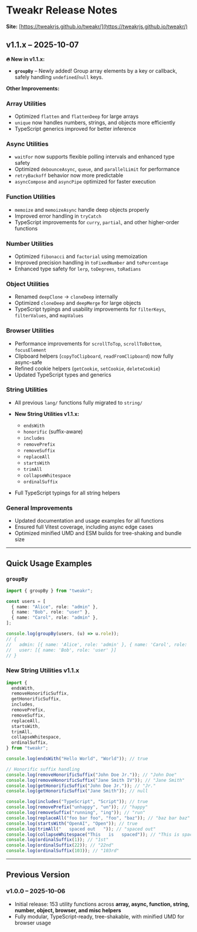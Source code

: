 # Tweakr Release Notes

**Site:** [https://tweakrjs.github.io/tweakr/](https://tweakrjs.github.io/tweakr/)

## v1.1.x – 2025-10-07

**🔥 New in v1.1.x:**

- **`groupBy`** – Newly added! Group array elements by a key or callback, safely handling `undefined`/`null` keys.

**Other Improvements:**

### Array Utilities

- Optimized `flatten` and `flattenDeep` for large arrays
- `unique` now handles numbers, strings, and objects more efficiently
- TypeScript generics improved for better inference

### Async Utilities

- `waitFor` now supports flexible polling intervals and enhanced type safety
- Optimized `debounceAsync`, `queue`, and `parallelLimit` for performance
- `retryBackoff` behavior now more predictable
- `asyncCompose` and `asyncPipe` optimized for faster execution

### Function Utilities

- `memoize` and `memoizeAsync` handle deep objects properly
- Improved error handling in `tryCatch`
- TypeScript improvements for `curry`, `partial`, and other higher-order functions

### Number Utilities

- Optimized `fibonacci` and `factorial` using memoization
- Improved precision handling in `toFixedNumber` and `toPercentage`
- Enhanced type safety for `lerp`, `toDegrees`, `toRadians`

### Object Utilities

- Renamed `deepClone` → `cloneDeep` internally
- Optimized `cloneDeep` and `deepMerge` for large objects
- TypeScript typings and usability improvements for `filterKeys`, `filterValues`, and `mapValues`

### Browser Utilities

- Performance improvements for `scrollToTop`, `scrollToBottom`, `focusElement`
- Clipboard helpers (`copyToClipboard`, `readFromClipboard`) now fully async-safe
- Refined cookie helpers (`getCookie`, `setCookie`, `deleteCookie`)
- Updated TypeScript types and generics

### String Utilities

- All previous `lang/` functions fully migrated to `string/`
- **New String Utilities v1.1.x:**

  - `endsWith`
  - `honorific` (suffix-aware)
  - `includes`
  - `removePrefix`
  - `removeSuffix`
  - `replaceAll`
  - `startsWith`
  - `trimAll`
  - `collapseWhitespace`
  - `ordinalSuffix`

- Full TypeScript typings for all string helpers

### General Improvements

- Updated documentation and usage examples for all functions
- Ensured full Vitest coverage, including async edge cases
- Optimized minified UMD and ESM builds for tree-shaking and bundle size

---

## Quick Usage Examples

### `groupBy`

```ts
import { groupBy } from "tweakr";

const users = [
  { name: "Alice", role: "admin" },
  { name: "Bob", role: "user" },
  { name: "Carol", role: "admin" },
];

console.log(groupBy(users, (u) => u.role));
// {
//   admin: [{ name: 'Alice', role: 'admin' }, { name: 'Carol', role: 'admin' }],
//   user: [{ name: 'Bob', role: 'user' }]
// }
```

### New String Utilities v1.1.x

```ts
import {
  endsWith,
  removeHonorificSuffix,
  getHonorificSuffix,
  includes,
  removePrefix,
  removeSuffix,
  replaceAll,
  startsWith,
  trimAll,
  collapseWhitespace,
  ordinalSuffix,
} from "tweakr";

console.log(endsWith("Hello World", "World")); // true

// Honorific suffix handling
console.log(removeHonorificSuffix("John Doe Jr.")); // "John Doe"
console.log(removeHonorificSuffix("Jane Smith IV")); // "Jane Smith"
console.log(getHonorificSuffix("John Doe Jr.")); // "Jr."
console.log(getHonorificSuffix("Jane Smith")); // null

console.log(includes("TypeScript", "Script")); // true
console.log(removePrefix("unhappy", "un")); // "happy"
console.log(removeSuffix("running", "ing")); // "run"
console.log(replaceAll("foo bar foo", "foo", "baz")); // "baz bar baz"
console.log(startsWith("OpenAI", "Open")); // true
console.log(trimAll("   spaced out   ")); // "spaced out"
console.log(collapseWhitespace("This   is   spaced")); // "This is spaced"
console.log(ordinalSuffix(1)); // "1st"
console.log(ordinalSuffix(22)); // "22nd"
console.log(ordinalSuffix(103)); // "103rd"
```

---

## Previous Version

### v1.0.0 – 2025-10-06

- Initial release: 153 utility functions across **array, async, function, string, number, object, browser, and misc helpers**
- Fully modular, TypeScript-ready, tree-shakable, with minified UMD for browser usage
